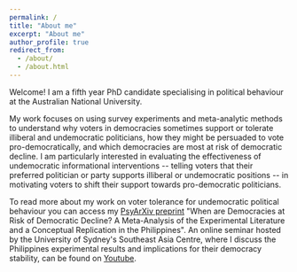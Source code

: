 ```yaml
---
permalink: /
title: "About me"
excerpt: "About me"
author_profile: true
redirect_from: 
  - /about/
  - /about.html
---
```


Welcome! I am a fifth year PhD candidate specialising in political behaviour at the Australian National University. 

My work focuses on using survey experiments and meta-analytic methods to understand why voters in democracies sometimes support or tolerate illiberal and undemocratic politicians, how they might be persuaded to vote pro-democratically, and which democracies are most at risk of democratic decline. I am particularly interested in evaluating the effectiveness of undemocratic informational interventions -- telling voters that their preferred politician or party supports illiberal or undemocratic positions -- in motivating voters to shift their support towards pro-democratic politicians. 

To read more about my work on voter tolerance for undemocratic political behaviour you can access my [PsyArXiv preprint](https://psyarxiv.com/x4bw3/) "When are Democracies at Risk of Democratic Decline? A Meta-Analysis of the Experimental Literature and a Conceptual Replication in the Philippines". An online seminar hosted by the University of Sydney's Southeast Asia Centre, where I discuss the Philippines experimental results and implications for their democracy stability, can be found on [Youtube](https://www.youtube.com/watch?v=oUY7NpT4Zt0). 



